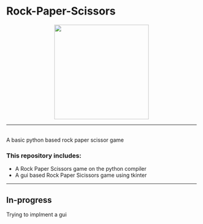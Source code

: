 # Rock-Paper-Scissors
<div style="text-align:center">
<img src="https://www.esquireme.com/public/styles/full_img/public/images/2017/05/29/rock_paper_scissors__2x.png?itok=7H3NxSxN" height="250" width="250">
</div>

---
<br>A basic python based rock paper scissor game

### This repository includes:
* A Rock Paper Scissors game on the python compiler
* A gui based Rock Paper Sicissors game using tkinter

---
## In-progress
Trying to implment a gui
